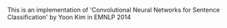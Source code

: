 This is an implementation of 'Convolutional Neural Networks for Sentence Classification' by Yoon Kim in EMNLP 2014
